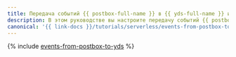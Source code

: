 ```yaml
---
title: Передача событий {{ postbox-full-name }} в {{ yds-full-name }} и их анализ с помощью {{ datalens-full-name }}
description: В этом руководстве вы настроите передачу событий {{ postbox-short-name }} в {{ yds-short-name }} и визуализацию этих событий с помощью {{ datalens-short-name }} для последующего анализа.
canonical: '{{ link-docs }}/tutorials/serverless/events-from-postbox-to-yds'
---
```


{% include [events-from-postbox-to-yds](../../_tutorials/serverless/events-from-postbox-to-yds.md) %}